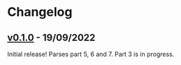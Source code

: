 # Changelog

## [v0.1.0](https://github.com/ivmartel/dcmStdToJs/releases/tag/v0.1.0) - 19/09/2022

Initial release! Parses part 5, 6 and 7. Part 3 is in progress.
